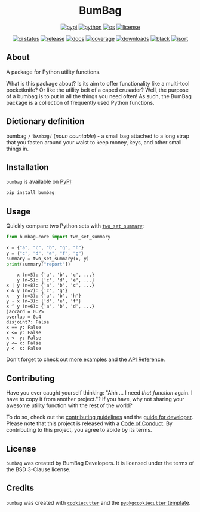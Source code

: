 <h1 align="center">BumBag</h1>

<p align="center">
<a href="https://pypi.org/project/bumbag"><img alt="pypi" src="https://img.shields.io/pypi/v/bumbag"></a>
<a href="https://github.com/estripling/bumbag/actions/workflows/release.yml"><img alt="python" src="https://img.shields.io/pypi/pyversions/bumbag.svg"></a>
<a href="https://github.com/estripling/bumbag/actions/workflows/release.yml"><img alt="os" src="https://img.shields.io/badge/OS-Ubuntu%2C%20Mac%2C%20Windows-purple"></a>
<a href="https://github.com/estripling/bumbag/blob/main/LICENSE"><img alt="license" src="https://img.shields.io/pypi/l/bumbag"></a>
</p>

<p align="center">
<a href="https://github.com/estripling/bumbag/actions/workflows/ci.yml"><img alt="ci status" src="https://github.com/estripling/bumbag/actions/workflows/ci.yml/badge.svg?branch=main"></a>
<a href="https://github.com/estripling/bumbag/actions/workflows/release.yml"><img alt="release" src="https://github.com/estripling/bumbag/actions/workflows/release.yml/badge.svg"></a>
<a href="https://readthedocs.org/projects/bumbag/?badge=latest"><img alt="docs" src="https://readthedocs.org/projects/bumbag/badge/?version=latest"></a>
<a href="https://codecov.io/gh/estripling/bumbag"><img alt="coverage" src="https://codecov.io/github/estripling/bumbag/coverage.svg?branch=main"></a>
<a href="https://pepy.tech/project/bumbag"><img alt="downloads" src="https://pepy.tech/badge/bumbag"></a>
<a href="https://github.com/psf/black"><img alt="black" src="https://img.shields.io/badge/code%20style-black-000000.svg"></a>
<a href="https://pycqa.github.io/isort/"><img alt="isort" src="https://img.shields.io/badge/%20imports-isort-%231674b1&labelColor=ef8336"></a>
</p>

## About

A package for Python utility functions.

What is this package about?
Is its aim to offer functionality like a multi-tool pocketknife?
Or like the utility belt of a caped crusader?
Well, the purpose of a bumbag is to put in all the things you need often!
As such, the BumBag package is a collection of frequently used Python functions.

## Dictionary definition

bumbag `/ˈbʌmbæg/` (*noun countable*) -
a small bag attached to a long strap that you fasten around your waist to keep money, keys, and other small things in.

## Installation

`bumbag` is available on [PyPI](https://pypi.org/project/bumbag/):

```bash
pip install bumbag
```

## Usage

Quickly compare two Python sets with [`two_set_summary`](https://bumbag.readthedocs.io/en/stable/autoapi/bumbag/core/index.html#bumbag.core.two_set_summary):

```python
from bumbag.core import two_set_summary

x = {"a", "c", "b", "g", "h"}
y = {"c", "d", "e", "f", "g"}
summary = two_set_summary(x, y)
print(summary["report"])
```

```text
    x (n=5): {'a', 'b', 'c', ...}
    y (n=5): {'c', 'd', 'e', ...}
x | y (n=8): {'a', 'b', 'c', ...}
x & y (n=2): {'c', 'g'}
x - y (n=3): {'a', 'b', 'h'}
y - x (n=3): {'d', 'e', 'f'}
x ^ y (n=6): {'a', 'b', 'd', ...}
jaccard = 0.25
overlap = 0.4
disjoint?: False
x == y: False
x <= y: False
x <  y: False
y <= x: False
y <  x: False
```

Don't forget to check out [more examples](https://bumbag.readthedocs.io/en/stable/example.html#) and the [API Reference](https://bumbag.readthedocs.io/en/stable/autoapi/index.html).


## Contributing

Have you ever caught yourself thinking: "Ahh ... I need *that function* again. I have to copy it from another project."?
If you have, why not sharing your awesome utility function with the rest of the world?

To do so, check out the [contributing guidelines](https://bumbag.readthedocs.io/en/latest/contributing.html) and the [guide for developer](https://bumbag.readthedocs.io/en/latest/developers.html).
Please note that this project is released with a [Code of Conduct](https://bumbag.readthedocs.io/en/latest/conduct.html).
By contributing to this project, you agree to abide by its terms.

## License

`bumbag` was created by BumBag Developers.
It is licensed under the terms of the BSD 3-Clause license.

## Credits

`bumbag` was created with [`cookiecutter`](https://cookiecutter.readthedocs.io/en/latest/) and the [`pypkgcookiecutter` template](https://github.com/estripling/pypkgcookiecutter).
